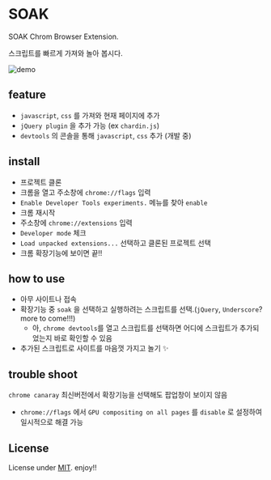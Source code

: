 # SOAK

SOAK Chrom Browser Extension.

스크립트를 빠르게 가져와 놀아 봅시다.

![demo](https://raw.github.com/D2festTeams/SOAK/gh-pages/soak_demo.gif)

## feature

* `javascript`, `css` 를 가져와 현재 페이지에 추가
* `jQuery plugin` 을 추가 가능 (ex `chardin.js`)
* `devtools` 의 콘솔을 통해 `javascript`, `css` 추가 (개발 중)

## install

* 프로젝트 클론
* 크롬을 열고 주소창에 `chrome://flags` 입력
* `Enable Developer Tools experiments.` 메뉴를 찾아 `enable`
* 크롬 재시작
* 주소창에 `chrome://extensions` 입력
* `Developer mode` 체크
* `Load unpacked extensions...` 선택하고 클론된 프로젝트 선택
* 크롬 확장기능에 보이면 끝!!

## how to use

* 아무 사이트나 접속
* 확장기능 중 `soak` 을 선택하고 실행하려는 스크립트를 선택.(`jQuery`, `Underscore`? more to come!!!)
	* 아, `chrome devtools`를 열고 스크립트를 선택하면 어디에 스크립트가 추가되었는지 바로 확인할 수 있음
* 추가된 스크립트로 사이트를 마음껏 가지고 놀기 :sparkles:

## trouble shoot

`chrome canaray` 최신버전에서 확장기능을 선택해도 팝업창이 보이지 않음

* `chrome://flags` 에서 `GPU compositing on all pages` 를 `disable` 로 설정하여 일시적으로 해결 가능

## License

License under [MIT](https://github.com/D2festTeams/SOAK/blob/fab712ecb7648d4636c568d1c9db3e0da07189a5/LICENSE). enjoy!!
